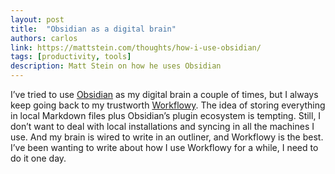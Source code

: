 ```yaml
---
layout: post
title:  "Obsidian as a digital brain"
authors: carlos
link: https://mattstein.com/thoughts/how-i-use-obsidian/
tags: [productivity, tools]
description: Matt Stein on how he uses Obsidian
---
```


I’ve tried to use [Obsidian](https://obsidian.md/) as my digital brain a couple of times, but I always keep going back to my trustworth [Workflowy](https://workflowy.com/). The idea of storing everything in local Markdown files plus Obsidian’s plugin ecosystem is tempting. Still, I don’t want to deal with local installations and syncing in all the machines I use. And my brain is wired to write in an outliner, and Workflowy is the best. I’ve been wanting to write about how I use Workflowy for a while, I need to do it one day.
